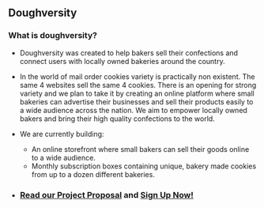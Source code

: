 ## Doughversity

### What is doughversity?
* Doughversity was created to help bakers sell their confections and connect users with locally owned bakeries around the country.

* In the world of mail order cookies variety is practically non existent. The same 4 websites sell the same 4 cookies. There is an opening for strong variety and we plan to take it by creating an online platform where small bakeries can advertise their businesses and sell their products easily to a wide audience across the nation. We aim to empower locally owned bakers and bring their high quality confections to the world.  

* We are currently building:
  * An online storefront where small bakers can sell their goods online to a wide audience.
  * Monthly subscription boxes containing unique, bakery made cookies from up to a dozen different bakeries. 

* ### [Read our Project Proposal](https://medium.com/@jewarner57/doughversity-could-improve-the-modern-cookie-cbdb1e25e881) and [Sign Up Now!](http://the-monthly-cookie.herokuapp.com/) 
